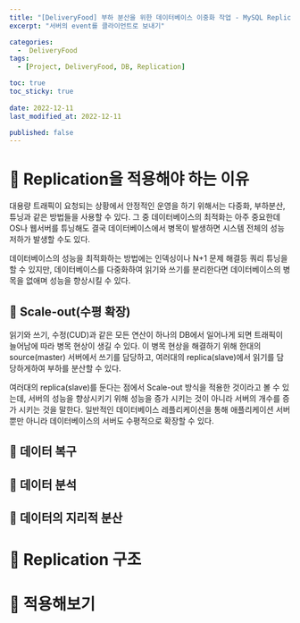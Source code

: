 ```yaml
---
title: "[DeliveryFood] 부하 분산을 위한 데이터베이스 이중화 작업 - MySQL Replication"
excerpt: "서버의 event를 클라이언트로 보내기"

categories:
  -  DeliveryFood
tags:
  - [Project, DeliveryFood, DB, Replication]

toc: true
toc_sticky: true
 
date: 2022-12-11
last_modified_at: 2022-12-11

published: false
---
```


# 🚀 Replication을 적용해야 하는 이유
대용량 트래픽이 요청되는 상황에서 안정적인 운영을 하기 위해서는 다중화, 부하분산, 튜닝과 같은 방법들을 사용할 수 있다. 그 중 데이터베이스의 최적화는 아주 중요한데 OS나 웹서버를 튜닝해도 결국 데이터베이스에서 병목이 발생하면 시스템 전체의 성능 저하가 발생할 수도 있다.

데이터베이스의 성능을 최적화하는 방법에는 인덱싱이나 N+1 문제 해결등 쿼리 튜닝을 할 수 있지만, 데이터베이스를 다중화하여 읽기와 쓰기를 분리한다면 데이터베이스의 병목을 없애며 성능을 향상시킬 수 있다.

## 📝 Scale-out(수평 확장)
읽기와 쓰기, 수정(CUD)과 같은 모든 연산이 하나의 DB에서 일어나게 되면 트래픽이 늘어남에 따라 병목 현상이 생길 수 있다. 이 병목 현상을 해결하기 위해 한대의 source(master) 서버에서 쓰기를 담당하고, 여러대의 replica(slave)에서 읽기를 담당하게하여 부하를 분산할 수 있다. 

여러대의 replica(slave)를 둔다는 점에서 Scale-out 방식을 적용한 것이라고 볼 수 있는데, 서버의 성능을 향상시키기 위해 성능을 증가 시키는 것이 아니라 서버의 개수를 증가 시키는 것을 말한다. 일반적인 데이터베이스 레플리케이션을 통해 애플리케이션 서버뿐만 아니라 데이터베이스의 서버도 수평적으로 확장할 수 있다.

## 📝 데이터 복구

## 📝 데이터 분석

## 📝 데이터의 지리적 분산

# 🚀 Replication 구조
# 🚀 적용해보기

